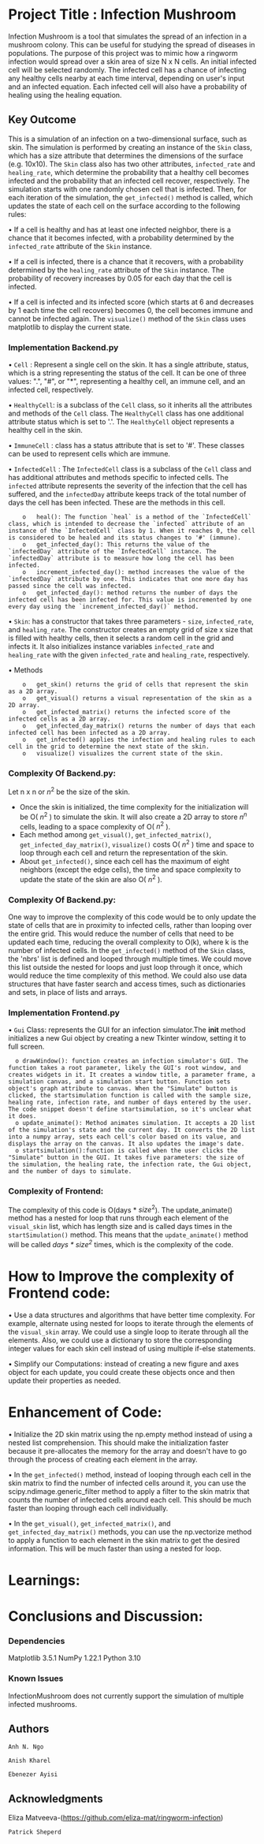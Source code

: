 # Project Title : Infection Mushroom
Infection Mushroom is a tool that simulates the spread of an infection in a mushroom colony. This can be useful for studying the spread of diseases in populations. The purpose of this project was to mimic how a ringworm infection would spread over a skin area of size N x N cells. An initial infected cell will be selected randomly. The infected cell has a chance of infecting any healthy cells nearby at each time interval, depending on user's input and an infected equation. Each infected cell will also have a probability of healing using the healing equation.



## Key Outcome
This is a simulation of an infection on a two-dimensional surface, such as skin. The simulation is performed by creating an instance of the `Skin` class, which has a size attribute that determines the dimensions of the surface (e.g. 10x10). The `Skin` class also has two other attributes, `infected_rate` and `healing_rate`, which determine the probability that a healthy cell becomes infected and the probability that an infected cell recover, respectively. The simulation starts with one randomly chosen cell that is infected. Then, for each iteration of the simulation, the `get_infected()` method is called, which updates the state of each cell on the surface according to the following rules:

•	If a cell is healthy and has at least one infected neighbor, there is a chance that it becomes infected, with a probability determined by the `infected_rate` attribute of the `Skin` instance.

•	If a cell is infected, there is a chance that it recovers, with a probability determined by the `healing_rate` attribute of the `Skin` instance. The probability of recovery increases by 0.05 for each day that the cell is infected.

•	If a cell is infected and its infected score (which starts at 6 and decreases by 1 each time the cell recovers) becomes 0, the cell becomes immune and cannot be infected again.
 The `visualize()` method of the `Skin` class uses matplotlib to display the current state.
 
 
 
### Implementation Backend.py
•	`Cell` : Represent a single cell on the skin. It has a single attribute, status, which is a string representing the status of the cell. It can be one of three values: ".", "#", or "*", representing a healthy cell, an immune cell, and an infected cell, respectively. 

•	`HealthyCell`: is a subclass of the `Cell` class, so it inherits all the attributes and methods of the `Cell` class. The `HealthyCell` class has one additional attribute status which is set to '.'. The `HealthyCell` object represents a healthy cell in the skin.

•	`ImmuneCell` : class has a status attribute that is set to '#'. These classes can be used to represent cells which are immune.

•	`InfectedCell` : The `InfectedCell` class is a subclass of the `Cell` class and has additional attributes and methods specific to infected cells. The `infected` attribute represents the severity of the infection that the cell has suffered, and the `infectedDay` attribute keeps track of the total number of days the cell has been infected. These are the methods in this cell.

        o   heal(): The function `heal` is a method of the `InfectedCell` class, which is intended to decrease the `infected` attribute of an instance of the `InfectedCell` class by 1. When it reaches 0, the cell is considered to be healed and its status changes to '#' (immune).
        o   get_infected_day(): This returns the value of the `infectedDay` attribute of the `InfectedCell` instance. The `infectedDay` attribute is to measure how long the cell has been infected.
        o	increment_infected_day(): method increases the value of the `infectedDay` attribute by one. This indicates that one more day has passed since the cell was infected.
        o	get_infected_day(): method returns the number of days the infected cell has been infected for. This value is incremented by one every day using the `increment_infected_day()` method.
      
•	`Skin`: has a constructor that takes three parameters - `size`, `infected_rate`, and `healing_rate`. The constructor creates an empty grid of size x size that is filled with healthy cells, then it selects a random cell in the grid and infects it. It also initializes instance variables `infected_rate` and `healing_rate` with the given `infected_rate` and `healing_rate`, respectively.

•	Methods

        o   get_skin() returns the grid of cells that represent the skin as a 2D array.
        o	get_visual() returns a visual representation of the skin as a 2D array.
        o	get_infected_matrix() returns the infected score of the infected cells as a 2D array.
        o	get_infected_day_matrix() returns the number of days that each infected cell has been infected as a 2D array.
        o	get_infected() applies the infection and healing rules to each cell in the grid to determine the next state of the skin.
        o	visualize() visualizes the current state of the skin.

### Complexity Of Backend.py:
Let n x n or $n^2$ be the size of the skin.

- Once the skin is initialized, the time complexity for the initialization will be O( $n^2$ ) to simulate the skin. It will also create a 2D array to store $n^n$ cells, leading to a space complexity of O( $n^2$ ).
- Each method among `get_visual()`, `get_infected_matrix()`, `get_infected_day_matrix()`, `visualize()` costs O( $n^2$ ) time and space to loop through each cell and return the representation of the skin. 
- About `get_infected()`, since each cell has the maximum of eight neighbors (except the edge cells), the time and space complexity to update the state of the skin are also O( $n^2$ ).

### Complexity Of Backend.py:
One way to improve the complexity of this code would be to only update the state of cells that are in proximity to infected cells, rather than looping over the entire grid. This would reduce the number of cells that need to be updated each time, reducing the overall complexity to O(k), where k is the number of infected cells. 
In the `get_infected()` method of the `Skin` class, the 'nbrs' list is defined and looped through multiple times. We could move this list outside the nested for loops and just loop through it once, which would reduce the time complexity of this method. We could also use data structures that have faster search and access times, such as dictionaries and sets, in place of lists and arrays.



### Implementation Frontend.py
•	`Gui` Class: represents the GUI for an infection simulator.The __init__ method initializes a new Gui object by creating a new Tkinter window, setting it to full screen.

      o	drawWindow(): function creates an infection simulator's GUI. The function takes a root parameter, likely the GUI's root window, and creates widgets in it. It creates a window title, a parameter frame, a simulation canvas, and a simulation start button. Function sets object's graph attribute to canvas. When the "Simulate" button is clicked, the startsimulation function is called with the sample size, healing rate, infection rate, and number of days entered by the user. The code snippet doesn't define startsimulation, so it's unclear what it does.
      o	update_animate(): Method animates simulation. It accepts a 2D list of the simulation's state and the current day. It converts the 2D list into a numpy array, sets each cell's color based on its value, and displays the array on the canvas. It also updates the image's date.
      o	startsimulation():function is called when the user clicks the "Simulate" button in the GUI. It takes five parameters: the size of the simulation, the healing rate, the infection rate, the Gui object, and the number of days to simulate.

### Complexity of Frontend:
The complexity of this code is O(days * $size^2$). The update_animate() method has a nested for loop that runs through each element of the `visual_skin` list, which has length size and is called days times in the `startSimulation()` method. This means that the `update_animate()` method will be called *days * $size^2$* times, which is the complexity of the code.

# How to Improve the complexity of Frontend code:
•	Use a data structures and algorithms that have better time complexity. For example, alternate using nested for loops to iterate through the elements of the `visual_skin` array. We could use a single loop to iterate through all the elements. Also, we could use a dictionary to store the corresponding integer values for each skin cell instead of using multiple if-else statements.

•	Simplify our Computations: instead of creating a new figure and axes object for each update, you could create these objects once and then update their properties as needed.


# Enhancement of Code:

•	Initialize the 2D skin matrix using the np.empty method instead of using a nested list comprehension. This should make the initialization faster because it pre-allocates the memory for the array and doesn't have to go through the process of creating each element in the array.

•	In the `get_infected()` method, instead of looping through each cell in the skin matrix to find the number of infected cells around it, you can use the scipy.ndimage.generic_filter method to apply a filter to the skin matrix that counts the number of infected cells around each cell. This should be much faster than looping through each cell individually.

•	In the `get_visual()`, `get_infected_matrix()`, and `get_infected_day_matrix()` methods, you can use the np.vectorize method to apply a function to each element in the skin matrix to get the desired information. This will be much faster than using a nested for loop.


# Learnings:



# Conclusions and Discussion:







### Dependencies
Matplotlib 3.5.1
NumPy 1.22.1
Python 3.10


### Known Issues
InfectionMushroom does not currently support the simulation of multiple infected mushrooms.

## Authors
```
Anh N. Ngo
```
```
Anish Kharel
```
```
Ebenezer Ayisi
```







## Acknowledgments
Eliza Matveeva-(https://github.com/eliza-mat/ringworm-infection)
```
Patrick Sheperd 
